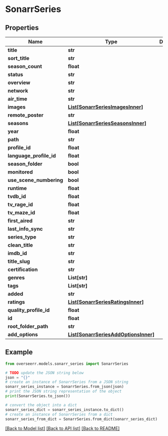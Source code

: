 # SonarrSeries


## Properties

Name | Type | Description | Notes
------------ | ------------- | ------------- | -------------
**title** | **str** |  | [optional] 
**sort_title** | **str** |  | [optional] 
**season_count** | **float** |  | [optional] 
**status** | **str** |  | [optional] 
**overview** | **str** |  | [optional] 
**network** | **str** |  | [optional] 
**air_time** | **str** |  | [optional] 
**images** | [**List[SonarrSeriesImagesInner]**](SonarrSeriesImagesInner.md) |  | [optional] 
**remote_poster** | **str** |  | [optional] 
**seasons** | [**List[SonarrSeriesSeasonsInner]**](SonarrSeriesSeasonsInner.md) |  | [optional] 
**year** | **float** |  | [optional] 
**path** | **str** |  | [optional] 
**profile_id** | **float** |  | [optional] 
**language_profile_id** | **float** |  | [optional] 
**season_folder** | **bool** |  | [optional] 
**monitored** | **bool** |  | [optional] 
**use_scene_numbering** | **bool** |  | [optional] 
**runtime** | **float** |  | [optional] 
**tvdb_id** | **float** |  | [optional] 
**tv_rage_id** | **float** |  | [optional] 
**tv_maze_id** | **float** |  | [optional] 
**first_aired** | **str** |  | [optional] 
**last_info_sync** | **str** |  | [optional] 
**series_type** | **str** |  | [optional] 
**clean_title** | **str** |  | [optional] 
**imdb_id** | **str** |  | [optional] 
**title_slug** | **str** |  | [optional] 
**certification** | **str** |  | [optional] 
**genres** | **List[str]** |  | [optional] 
**tags** | **List[str]** |  | [optional] 
**added** | **str** |  | [optional] 
**ratings** | [**List[SonarrSeriesRatingsInner]**](SonarrSeriesRatingsInner.md) |  | [optional] 
**quality_profile_id** | **float** |  | [optional] 
**id** | **float** |  | [optional] 
**root_folder_path** | **str** |  | [optional] 
**add_options** | [**List[SonarrSeriesAddOptionsInner]**](SonarrSeriesAddOptionsInner.md) |  | [optional] 

## Example

```python
from overseerr.models.sonarr_series import SonarrSeries

# TODO update the JSON string below
json = "{}"
# create an instance of SonarrSeries from a JSON string
sonarr_series_instance = SonarrSeries.from_json(json)
# print the JSON string representation of the object
print(SonarrSeries.to_json())

# convert the object into a dict
sonarr_series_dict = sonarr_series_instance.to_dict()
# create an instance of SonarrSeries from a dict
sonarr_series_from_dict = SonarrSeries.from_dict(sonarr_series_dict)
```
[[Back to Model list]](../README.md#documentation-for-models) [[Back to API list]](../README.md#documentation-for-api-endpoints) [[Back to README]](../README.md)


